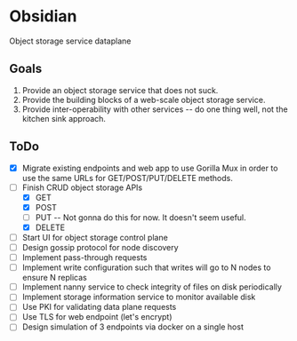 Obsidian
========

Object storage service dataplane

Goals
-----

1.  Provide an object storage service that does not suck.
2.  Provide the building blocks of a web-scale object storage service.
3.  Provide inter-operability with other services -- do one thing well, not the kitchen sink approach.

ToDo
----

* [X] Migrate existing endpoints and web app to use Gorilla Mux in order to use the same URLs for GET/POST/PUT/DELETE methods.
* [ ] Finish CRUD object storage APIs
  - [x] GET
  - [x] POST
  - [ ] PUT -- Not gonna do this for now.  It doesn't seem useful.  
  - [X] DELETE
* [ ] Start UI for object storage control plane
* [ ] Design gossip protocol for node discovery
* [ ] Implement pass-through requests
* [ ] Implement write configuration such that writes will go to N nodes to ensure N replicas
* [ ] Implement nanny service to check integrity of files on disk periodically
* [ ] Implement storage information service to monitor available disk
* [ ] Use PKI for validating data plane requests
* [ ] Use TLS for web endpoint (let's encrypt)
* [ ] Design simulation of 3 endpoints via docker on a single host
